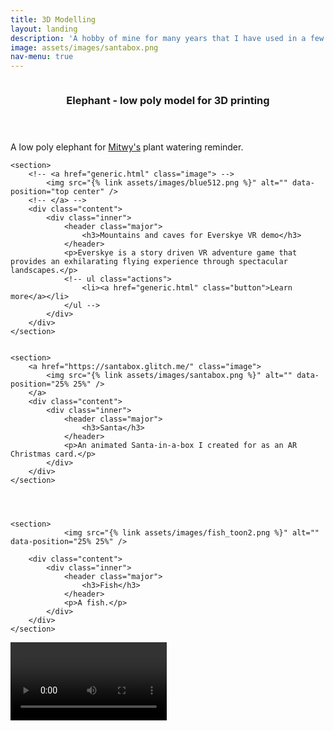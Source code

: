 ```yaml
---
title: 3D Modelling
layout: landing
description: 'A hobby of mine for many years that I have used in a few projects.'
image: assets/images/santabox.png
nav-menu: true
---
```


<!-- Main assets/images/ar-business-card_urs_01.PNG -->
<div id="main">

<!-- One -->

<section id="one" class="spotlights">
	<section>
		<!-- <a href="generic.html" class="image"> -->
			<img src="{% link assets/images/blue512.png %}" alt="" data-position="center center" />
		<!-- </a> -->
		<div class="content">
			<div class="inner">
				<header class="major">
					<h3>Elephant - low poly model for 3D printing</h3>
				</header>
				<p>A low poly elephant for <a href="https://www.youtube.com/watch?v=G-64TGEd5ds">Mitwy's</a> plant watering reminder.</p>
				<!-- ul class="actions">
					<li><a href="generic.html" class="button">Learn more</a></li>
				</ul -->
			</div>
		</div>
	</section>

	<section>
		<!-- <a href="generic.html" class="image"> -->
			<img src="{% link assets/images/blue512.png %}" alt="" data-position="top center" />
		<!-- </a> -->
		<div class="content">
			<div class="inner">
				<header class="major">
					<h3>Mountains and caves for Everskye VR demo</h3>
				</header>
				<p>Everskye is a story driven VR adventure game that provides an exhilarating flying experience through spectacular landscapes.</p>
				<!-- ul class="actions">
					<li><a href="generic.html" class="button">Learn more</a></li>
				</ul -->
			</div>
		</div>
	</section>


	<section>
		<a href="https://santabox.glitch.me/" class="image">
			<img src="{% link assets/images/santabox.png %}" alt="" data-position="25% 25%" />
		</a>
		<div class="content">
			<div class="inner">
				<header class="major">
					<h3>Santa</h3>
				</header>
				<p>An animated Santa-in-a-box I created for as an AR Christmas card.</p>
			</div>
		</div>
	</section>




	<section>
				<img src="{% link assets/images/fish_toon2.png %}" alt="" data-position="25% 25%" />

		<div class="content">
			<div class="inner">
				<header class="major">
					<h3>Fish</h3>
				</header>
				<p>A fish.</p>
			</div>
		</div>
	</section>

</section>

<section>
<video controls width="250">

	<source src="{% link assets/images/fluid_sim.webm %}"
					type="video/webm">
					</video>
	<div class="content">
		<div class="inner">
			<header class="major">
				<h3>Fluid simulation</h3>
			</header>
			<p>Fluid simulation</p>
		</div>
	</div>
</section>

<!-- Three -->


</div>
